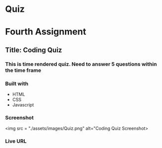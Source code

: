 # Quiz

# Fourth Assignment

## Title:  Coding Quiz
### This is time rendered quiz. Need to answer 5 questions within the time frame

### Built with
  * HTML
  * CSS
  * Javascript

### Screenshot
<img src = "./assets/images/Quiz.png" alt="Coding Quiz Screenshot>

### Live URL



